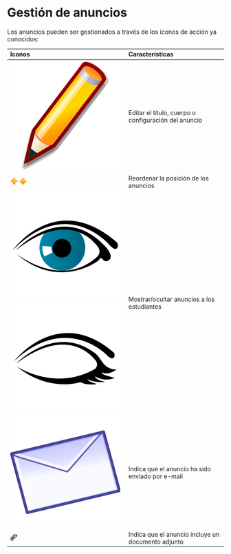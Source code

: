 # Gestión de anuncios

Los anuncios pueden ser gestionados a través de los iconos de acción ya conocidos:

| Iconos | Características |
| :--- | :--- |
| ![](../../.gitbook/assets/graphics229%20%282%29.svg) | Editar el título, cuerpo o configuración del anuncio |
| ![](../../.gitbook/assets/images168%20%285%29.png) | Reordenar la posición de los anuncios |
| ![](../../.gitbook/assets/visible.svg)![](../../.gitbook/assets/invisible.svg) | Mostrar/ocultar anuncios a los estudiantes |
| ![](../../.gitbook/assets/graphics230%20%282%29.svg) | Indica que el anuncio ha sido enviado por e-mail |
| ![](../../.gitbook/assets/graphics231%20%284%29.gif) | Indica que el anuncio incluye un documento adjunto |

